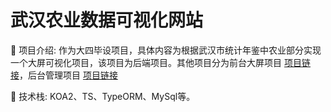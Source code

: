 # 武汉农业数据可视化网站

🎈 项目介绍: 作为大四毕设项目，具体内容为根据武汉市统计年鉴中农业部分实现一个大屏可视化项目，该项目为后端项目。其他项目分为前台大屏项目 [项目链接](https://github.com/Qindsx/WADV-frontDesk)，后台管理项目 [项目链接](https://github.com/Qindsx/wadv-backstage)

🎯 技术栈: KOA2、TS、TypeORM、MySql等。
